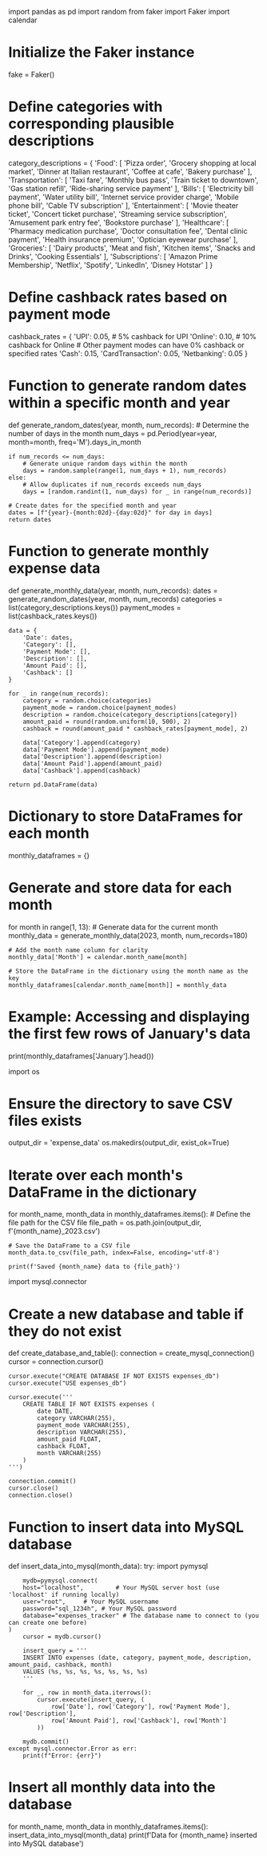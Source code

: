 import pandas as pd
import random
from faker import Faker
import calendar

# Initialize the Faker instance
fake = Faker()

# Define categories with corresponding plausible descriptions
category_descriptions = {
    'Food': [
        'Pizza order',
        'Grocery shopping at local market',
        'Dinner at Italian restaurant',
        'Coffee at cafe',
        'Bakery purchase'
    ],
    'Transportation': [
        'Taxi fare',
        'Monthly bus pass',
        'Train ticket to downtown',
        'Gas station refill',
        'Ride-sharing service payment'
    ],
    'Bills': [
        'Electricity bill payment',
        'Water utility bill',
        'Internet service provider charge',
        'Mobile phone bill',
        'Cable TV subscription'
      ],
    'Entertainment': [
        'Movie theater ticket',
        'Concert ticket purchase',
        'Streaming service subscription',
        'Amusement park entry fee',
        'Bookstore purchase'
    ],
    'Healthcare': [
        'Pharmacy medication purchase',
        'Doctor consultation fee',
        'Dental clinic payment',
        'Health insurance premium',
        'Optician eyewear purchase'
    ],
    'Groceries': [
        'Dairy products',
        'Meat and fish',
        'Kitchen items',
        'Snacks and Drinks',
        'Cooking Essentials'
    ],
    'Subscriptions': [
        'Amazon Prime Membership',
        'Netflix',
        'Spotify',
        'LinkedIn',
        'Disney Hotstar'
    ]
}

# Define cashback rates based on payment mode
cashback_rates = {
    'UPI': 0.05,     # 5% cashback for UPI
    'Online': 0.10,  # 10% cashback for Online
    # Other payment modes can have 0% cashback or specified rates
    'Cash': 0.15,
    'CardTransaction': 0.05,
    'Netbanking': 0.05
}

# Function to generate random dates within a specific month and year
def generate_random_dates(year, month, num_records):
    # Determine the number of days in the month
    num_days = pd.Period(year=year, month=month, freq='M').days_in_month
    
    if num_records <= num_days:
        # Generate unique random days within the month
        days = random.sample(range(1, num_days + 1), num_records)
    else:
        # Allow duplicates if num_records exceeds num_days
        days = [random.randint(1, num_days) for _ in range(num_records)]
    
    # Create dates for the specified month and year
    dates = [f"{year}-{month:02d}-{day:02d}" for day in days]
    return dates

# Function to generate monthly expense data
def generate_monthly_data(year, month, num_records):
    dates = generate_random_dates(year, month, num_records)
    categories = list(category_descriptions.keys())
    payment_modes = list(cashback_rates.keys())
    
    data = {
        'Date': dates,
        'Category': [],
        'Payment Mode': [],
        'Description': [],
        'Amount Paid': [],
        'Cashback': []
    }
    
    for _ in range(num_records):
        category = random.choice(categories)
        payment_mode = random.choice(payment_modes)
        description = random.choice(category_descriptions[category])
        amount_paid = round(random.uniform(10, 500), 2)
        cashback = round(amount_paid * cashback_rates[payment_mode], 2)
        
        data['Category'].append(category)
        data['Payment Mode'].append(payment_mode)
        data['Description'].append(description)
        data['Amount Paid'].append(amount_paid)
        data['Cashback'].append(cashback)
    
    return pd.DataFrame(data)

# Dictionary to store DataFrames for each month
monthly_dataframes = {}

# Generate and store data for each month
for month in range(1, 13):
    # Generate data for the current month
    monthly_data = generate_monthly_data(2023, month, num_records=180)
    
    # Add the month name column for clarity
    monthly_data['Month'] = calendar.month_name[month]
    
    # Store the DataFrame in the dictionary using the month name as the key
    monthly_dataframes[calendar.month_name[month]] = monthly_data

# Example: Accessing and displaying the first few rows of January's data
print(monthly_dataframes['January'].head())

import os

# Ensure the directory to save CSV files exists
output_dir = 'expense_data'
os.makedirs(output_dir, exist_ok=True)

# Iterate over each month's DataFrame in the dictionary
for month_name, month_data in monthly_dataframes.items():
    # Define the file path for the CSV file
    file_path = os.path.join(output_dir, f'{month_name}_2023.csv')
    
    # Save the DataFrame to a CSV file
    month_data.to_csv(file_path, index=False, encoding='utf-8')
    
    print(f'Saved {month_name} data to {file_path}')

import mysql.connector

# Create a new database and table if they do not exist
def create_database_and_table():
    connection = create_mysql_connection()
    cursor = connection.cursor()

    cursor.execute("CREATE DATABASE IF NOT EXISTS expenses_db")
    cursor.execute("USE expenses_db")

    cursor.execute('''
        CREATE TABLE IF NOT EXISTS expenses (
            date DATE,
            category VARCHAR(255),
            payment_mode VARCHAR(255),
            description VARCHAR(255),
            amount_paid FLOAT,
            cashback FLOAT,
            month VARCHAR(255)
        )
    ''')

    connection.commit()
    cursor.close()
    connection.close()

# Function to insert data into MySQL database
def insert_data_into_mysql(month_data):
    try:
        import pymysql
        
        mydb=pymysql.connect(
        host="localhost",         # Your MySQL server host (use 'localhost' if running locally)
        user="root",     # Your MySQL username
        password="sql_1234h", # Your MySQL password
        database="expenses_tracker" # The database name to connect to (you can create one before)
    )
        cursor = mydb.cursor()

        insert_query = '''
        INSERT INTO expenses (date, category, payment_mode, description, amount_paid, cashback, month)
        VALUES (%s, %s, %s, %s, %s, %s, %s)
        '''

        for _, row in month_data.iterrows():
            cursor.execute(insert_query, (
                row['Date'], row['Category'], row['Payment Mode'], row['Description'],
                row['Amount Paid'], row['Cashback'], row['Month']
            ))

        mydb.commit()
    except mysql.connector.Error as err:
        print(f"Error: {err}")
    
# Insert all monthly data into the database
for month_name, month_data in monthly_dataframes.items():
    insert_data_into_mysql(month_data)
    print(f'Data for {month_name} inserted into MySQL database')
